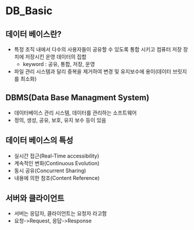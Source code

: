 # DB_Basic

## 데이터 베이스란?
- 특정 조직 내에서 다수의 사용자들이 공유할 수 있도록 통합 시키고 컴퓨터 저장 장치에 저장시킨 운영 데이터의 집합
	+ keyword : 공유, 통합, 저장, 운영
- 파일 관리 시스템과 달리 중복을 제거하여 변경 및 유지보수에 용이(데이터 브릿지를 최소화)

## DBMS(Data Base Managment System)
- 데이터베이스 관리 시스템, 데이터를 관리하는 소프트웨어
- 정의, 생성, 공유, 보호, 유지 보수 등이 있음

## 데이터 베이스의 특성
- 실시간 접근(Real-Time accessibility)
- 계속적인 변화(Continuous Evolution)
- 동시 공유(Concurrent Sharing)
- 내용에 의한 참조(Content Reference)

## 서버와 클라이언트
- 서버는 응답자, 클라이언트는 요청자 라고함
- 요청->Request, 응답->Response
